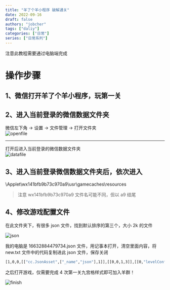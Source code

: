 ```yaml
---
title: "羊了个羊小程序 破解通关"
date: 2022-09-16
draft: false
authors: "jobcher"
tags: ["daliy"]
categories: ["日常"]
series: ["日常系列"]
---
```


注意此教程需要通过电脑端完成

# 操作步骤

## 1、微信打开羊了个羊小程序，玩第一关

## 2、进入当前登录的微信数据文件夹

微信左下角 -> 设置 -> 文件管理 -> 打开文件夹  
![openfile](/images/ylgy-openfile.jpg)

---

打开后进入当前登录的微信数据文件夹  
![datafile](/images/ylgy-datafile.jpg)

## 3、进入当前登录微信数据文件夹后，依次进入

\Applet\wx141bfb9b73c970a9\usr\gamecaches\resources

> 注意 wx141bfb9b73c970a9 文件名可能不同，但以 a9 结尾

## 4、修改游戏配置文件

在此文件夹下，有很多 json 文件，找到默认排序的第三个，大小 2k 的文件

![json](/images/ylgy-json.jpg)

我的电脑是 16632884479734.json 文件，用记事本打开，清空里面内容，将 new.txt 文件中的代码复制进此 json 文件，保存关闭

```sh
[1,0,0,[["cc.JsonAsset",["_name","json"],1]],[[0,0,1,3]],[[0,"levelConfigData",{"dailyLevel":[[80001,80001],[80001,80001],[80001,80001],[80001,80001],[80001,80001],[80001,80001],[80001,80001],[80001,80001],[80001,80001],[80001,80001],[80001,80001],[80001,80001],[80001,80001],[80001,80001],[80001,80001],[80001,80001],[80001,80001],[80001,80001],[80001,80001],[80001,80001],[80001,80001],[80001,80001],[80001,80001],[80001,80001],[80001,80001],[80001,80001],[80001,80001],[80001,80001],[80001,80001],[80001,80001],[80001,80001]],"topicLevel":[[10017,10017],[10017,10017],[10017,10017],[10017,10017],[10017,10017],[10017,10017],[10017,10017],[10017,10017],[10017,10017],[10017,10017],[10017,10017],[10017,10017],[10017,10017],[10017,10017],[10017,10017],[10017,10017],[10017,10017],[10017,10017],[10017,10017],[10017,10017],[10017,10017],[10017,10017],[10017,10017],[10017,10017],[10017,10017],[10017,10017],[10017,10017],[10017,10017],[10017,10017],[10017,10017],[10017,10017]]}]],0,0,[],[],[]]
```

之后打开游戏，仅需要完成 4 次第一关九宫格样式即可加入羊群！

![finish](/images/ylgy-finish.png)
